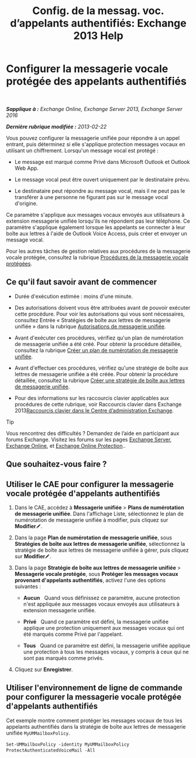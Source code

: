 ﻿---
title: 'Config. de la messag. voc. d’appelants authentifiés: Exchange 2013 Help'
TOCTitle: Configurer la messagerie vocale protégée des appelants authentifiés
ms:assetid: f69e94a7-9768-4445-9ded-e78d732bd623
ms:mtpsurl: https://technet.microsoft.com/fr-fr/library/Ee423560(v=EXCHG.150)
ms:contentKeyID: 52057193
ms.date: 05/23/2018
mtps_version: v=EXCHG.150
ms.translationtype: MT
---

# Configurer la messagerie vocale protégée des appelants authentifiés

 

_**Sapplique à :** Exchange Online, Exchange Server 2013, Exchange Server 2016_

_**Dernière rubrique modifiée :** 2013-02-22_

Vous pouvez configurer la messagerie unifiée pour répondre à un appel entrant, puis déterminez si elle s'applique protection messages vocaux en utilisant un chiffrement. Lorsqu'un message vocal est protégé :

  - Le message est marqué comme Privé dans Microsoft Outlook et Outlook Web App.

  - Le message vocal peut être ouvert uniquement par le destinataire prévu.

  - Le destinataire peut répondre au message vocal, mais il ne peut pas le transférer à une personne ne figurant pas sur le message vocal d'origine.

Ce paramètre s'applique aux messages vocaux envoyés aux utilisateurs à extension messagerie unifiée lorsqu'ils ne répondent pas leur téléphone. Ce paramètre s'applique également lorsque les appelants se connecter à leur boîte aux lettres à l'aide de Outlook Voice Access, puis créer et envoyer un message vocal.

Pour les autres tâches de gestion relatives aux procédures de la messagerie vocale protégée, consultez la rubrique [Procédures de la messagerie vocale protégées](https://docs.microsoft.com/fr-fr/exchange/voice-mail-unified-messaging/set-up-client-voice-mail-features/protected-voice-mail-procedures).

## Ce qu'il faut savoir avant de commencer

  - Durée d'exécution estimée : moins d'une minute.

  - Des autorisations doivent vous être attribuées avant de pouvoir exécuter cette procédure. Pour voir les autorisations qui vous sont nécessaires, consultez Entrée « Stratégies de boîte aux lettres de messagerie unifiée » dans la rubrique [Autorisations de messagerie unifiée](unified-messaging-permissions-exchange-2013-help.md).

  - Avant d'exécuter ces procédures, vérifiez qu'un plan de numérotation de messagerie unifiée a été créé. Pour obtenir la procédure détaillée, consultez la rubrique [Créer un plan de numérotation de messagerie unifiée](https://docs.microsoft.com/fr-fr/exchange/voice-mail-unified-messaging/connect-voice-mail-system/create-um-dial-plan).

  - Avant d'effectuer ces procédures, vérifiez qu'une stratégie de boîte aux lettres de messagerie unifiée a été créée. Pour obtenir la procédure détaillée, consultez la rubrique [Créer une stratégie de boîte aux lettres de messagerie unifiée](create-a-um-mailbox-policy-exchange-2013-help.md).

  - Pour des informations sur les raccourcis clavier applicables aux procédures de cette rubrique, voir Raccourcis clavier dans Exchange 2013[Raccourcis clavier dans le Centre d’administration Exchange](keyboard-shortcuts-in-the-exchange-admin-center-exchange-online-protection-help.md).

> [!TIP]
> Vous rencontrez des difficultés ? Demandez de l’aide en participant aux forums Exchange. Visitez les forums sur les pages <a href="https://go.microsoft.com/fwlink/p/?linkid=60612">Exchange Server</a>, <a href="https://go.microsoft.com/fwlink/p/?linkid=267542">Exchange Online</a>, et <a href="https://go.microsoft.com/fwlink/p/?linkid=285351">Exchange Online Protection</a>..


## Que souhaitez-vous faire ?

## Utiliser le CAE pour configurer la messagerie vocale protégée d'appelants authentifiés

1.  Dans le CAE, accédez à **Messagerie unifiée** \> **Plans de numérotation de messagerie unifiée**. Dans l'affichage Liste, sélectionnez le plan de numérotation de messagerie unifiée à modifier, puis cliquez sur **Modifier**![Icône Modifier](images/Bb124582.6f53ccb2-1f13-4c02-bea0-30690e6ea71d(EXCHG.150).gif "Icône Modifier").

2.  Dans la page **Plan de numérotation de messagerie unifiée**, sous **Stratégies de boîte aux lettres de messagerie unifiée**, sélectionnez la stratégie de boîte aux lettres de messagerie unifiée à gérer, puis cliquez sur **Modifier**![Icône Modifier](images/Bb124582.6f53ccb2-1f13-4c02-bea0-30690e6ea71d(EXCHG.150).gif "Icône Modifier").

3.  Dans la page **Stratégie de boîte aux lettres de messagerie unifiée** \> **Messagerie vocale protégée**, sous **Protéger les messages vocaux provenant d'appelants authentifiés**, activez l'une des options suivantes :
    
      - **Aucun**   Quand vous définissez ce paramètre, aucune protection n'est appliquée aux messages vocaux envoyés aux utilisateurs à extension messagerie unifiée.
    
      - **Privé**   Quand ce paramètre est défini, la messagerie unifiée applique une protection uniquement aux messages vocaux qui ont été marqués comme Privé par l'appelant.
    
      - **Tous**   Quand ce paramètre est défini, la messagerie unifiée applique une protection à tous les messages vocaux, y compris à ceux qui ne sont pas marqués comme privés.

4.  Cliquez sur **Enregistrer**.

## Utiliser l'environnement de ligne de commande pour configurer la messagerie vocale protégée d'appelants authentifiés

Cet exemple montre comment protéger les messages vocaux de tous les appelants authentifiés dans la stratégie de boîte aux lettres de messagerie unifiée `MyUMMailboxPolicy`.

    Set-UMMailboxPolicy -identity MyUMMailboxPolicy ProtectAuthenticatedVoiceMail -All


